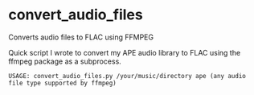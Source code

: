 convert_audio_files
===================

Converts audio files to FLAC using FFMPEG

Quick script I wrote to convert my APE audio library to FLAC using the ffmpeg package as a subprocess.

    USAGE: convert_audio_files.py /your/music/directory ape (any audio file type supported by ffmpeg)

